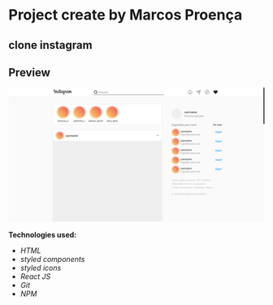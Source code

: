 # Project create by Marcos Proença

## clone instagram

## Preview

![alt](./public/img/layout.png)

**Technologies used:**

-   _HTML_
-   _styled components_
-   _styled icons_
-   _React JS_
-   _Git_
-   _NPM_
